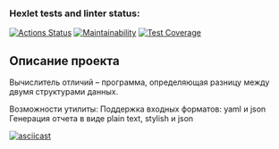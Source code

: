 ### Hexlet tests and linter status:
[![Actions Status](https://github.com/alexMAG576/java-project-71/actions/workflows/hexlet-check.yml/badge.svg)](https://github.com/alexMAG576/java-project-71/actions)
[![Maintainability](https://api.codeclimate.com/v1/badges/536a82e8c16d8b01d4c1/maintainability)](https://codeclimate.com/github/alexMAG576/java-project-71/maintainability)
[![Test Coverage](https://api.codeclimate.com/v1/badges/536a82e8c16d8b01d4c1/test_coverage)](https://codeclimate.com/github/alexMAG576/java-project-71/test_coverage)

## Описание проекта

Вычислитель отличий – программа, определяющая разницу между двумя структурами данных.

Возможности утилиты:
Поддержка входных форматов: yaml и json
Генерация отчета в виде plain text, stylish и json

[![asciicast](https://asciinema.org/a/8CGAIWhHadCphKgEdIMXPiVeQ.svg)](https://asciinema.org/a/8CGAIWhHadCphKgEdIMXPiVeQ)